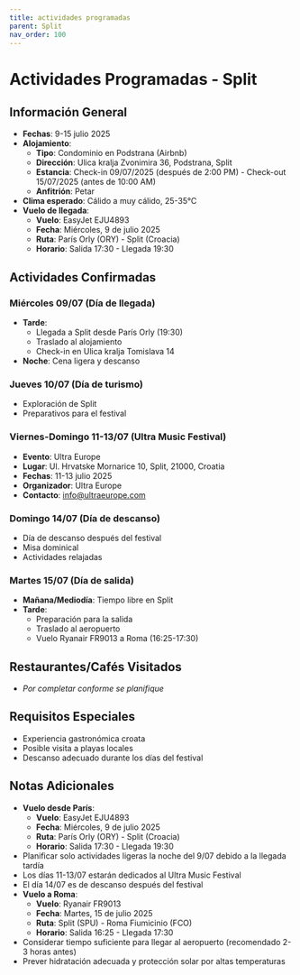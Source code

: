 ```yaml
---
title: actividades programadas
parent: Split
nav_order: 100
---
```


# Actividades Programadas - Split

## Información General
- **Fechas**: 9-15 julio 2025
- **Alojamiento**: 
  * **Tipo**: Condominio en Podstrana (Airbnb)
  * **Dirección**: Ulica kralja Zvonimira 36, Podstrana, Split
  * **Estancia**: Check-in 09/07/2025 (después de 2:00 PM) - Check-out 15/07/2025 (antes de 10:00 AM)
  * **Anfitrión**: Petar
- **Clima esperado**: Cálido a muy cálido, 25-35°C
- **Vuelo de llegada**:
  * **Vuelo**: EasyJet EJU4893
  * **Fecha**: Miércoles, 9 de julio 2025
  * **Ruta**: París Orly (ORY) - Split (Croacia)
  * **Horario**: Salida 17:30 - Llegada 19:30

## Actividades Confirmadas

### Miércoles 09/07 (Día de llegada)
- **Tarde**: 
  * Llegada a Split desde París Orly (19:30)
  * Traslado al alojamiento
  * Check-in en Ulica kralja Tomislava 14
- **Noche**: Cena ligera y descanso

### Jueves 10/07 (Día de turismo)
- Exploración de Split
- Preparativos para el festival

### Viernes-Domingo 11-13/07 (Ultra Music Festival)
- **Evento**: Ultra Europe
- **Lugar**: Ul. Hrvatske Mornarice 10, Split, 21000, Croatia
- **Fechas**: 11-13 julio 2025
- **Organizador**: Ultra Europe
- **Contacto**: info@ultraeurope.com

### Domingo 14/07 (Día de descanso)
- Día de descanso después del festival
- Misa dominical
- Actividades relajadas

### Martes 15/07 (Día de salida)
- **Mañana/Mediodía**: Tiempo libre en Split
- **Tarde**:
  * Preparación para la salida
  * Traslado al aeropuerto
  * Vuelo Ryanair FR9013 a Roma (16:25-17:30)

## Restaurantes/Cafés Visitados
- *Por completar conforme se planifique*

## Requisitos Especiales
- Experiencia gastronómica croata
- Posible visita a playas locales
- Descanso adecuado durante los días del festival

## Notas Adicionales
- **Vuelo desde París**:
  * **Vuelo**: EasyJet EJU4893
  * **Fecha**: Miércoles, 9 de julio 2025
  * **Ruta**: París Orly (ORY) - Split (Croacia)
  * **Horario**: Salida 17:30 - Llegada 19:30
- Planificar solo actividades ligeras la noche del 9/07 debido a la llegada tardía
- Los días 11-13/07 estarán dedicados al Ultra Music Festival
- El día 14/07 es de descanso después del festival
- **Vuelo a Roma**:
  * **Vuelo**: Ryanair FR9013
  * **Fecha**: Martes, 15 de julio 2025
  * **Ruta**: Split (SPU) - Roma Fiumicinio (FCO)
  * **Horario**: Salida 16:25 - Llegada 17:30
- Considerar tiempo suficiente para llegar al aeropuerto (recomendado 2-3 horas antes)
- Prever hidratación adecuada y protección solar por altas temperaturas




